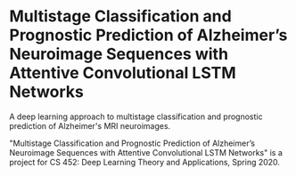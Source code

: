 # Multistage Classification and Prognostic Prediction of Alzheimer’s Neuroimage Sequences with Attentive Convolutional LSTM Networks
A deep learning approach to multistage classification and prognostic prediction of Alzheimer's MRI neuroimages.

"Multistage Classification and Prognostic Prediction of Alzheimer’s Neuroimage Sequences with Attentive Convolutional LSTM Networks" is a project for CS 452: Deep Learning Theory and Applications, Spring 2020.
